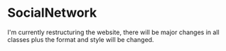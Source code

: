 # SocialNetwork
I'm currently restructuring the website, there will be major changes in all classes plus the format and style will be 
changed.
